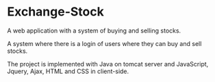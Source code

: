 # Exchange-Stock
A web application with a system of buying and selling stocks.

A system where there is a login of users where they can buy and sell stocks.

The project is implemented with Java on tomcat server and JavaScript, Jquery, Ajax, HTML and CSS in client-side.
